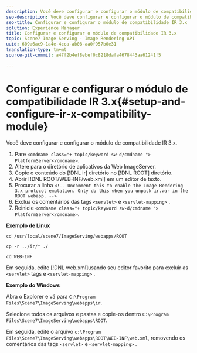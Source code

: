 ```yaml
---
description: Você deve configurar e configurar o módulo de compatibilidade IR 3.x.
seo-description: Você deve configurar e configurar o módulo de compatibilidade IR 3.x.
seo-title: Configurar e configurar o módulo de compatibilidade IR 3.x
solution: Experience Manager
title: Configurar e configurar o módulo de compatibilidade IR 3.x
topic: Scene7 Image Serving - Image Rendering API
uuid: 609a6ac9-1a4e-4cca-ab08-aa0f957b0e31
translation-type: tm+mt
source-git-commit: a47f2b4ef8ebef0c8218dafa4678443aa61241f5

---
```



# Configurar e configurar o módulo de compatibilidade IR 3.x{#setup-and-configure-ir-x-compatibility-module}

Você deve configurar e configurar o módulo de compatibilidade IR 3.x.

1. Pare `<cmdname class="+ topic/keyword sw-d/cmdname ">  PlatformServer</cmdname>`.
1. Altere para o diretório de aplicativos da Web ImageServer.
1. Copie o conteúdo do [!DNL ir] diretório no [!DNL ROOT] diretório.
1. Abrir [!DNL ROOT/WEB-INF/web.xml] em um editor de texto.
1. Procurar a linha `<!-- Uncomment this to enable the Image Rendering 3.x protocol emulation. Only do this when you unpack ir.war in the ROOT webapp. -->`
1. Exclua os comentários das tags `<servlet>` e `<servlet-mapping>` .
1. Reinicie `<cmdname class="+ topic/keyword sw-d/cmdname ">  PlatformServer</cmdname>`.

**Exemplo de Linux**

`cd /usr/local/scene7/ImageServing/webapps/ROOT`

`cp -r ../ir/* ./`

`cd WEB-INF`

Em seguida, edite [!DNL web.xml]usando seu editor favorito para excluir as `<servlet>` tags e `<servlet-mapping>` .

**Exemplo do Windows**

Abra o Explorer e vá para `C:\Program Files\Scene7\ImageServing\webapps\ir`.

Selecione todos os arquivos e pastas e copie-os dentro `C:\Program Files\Scene7\ImageServing\webapps\ROOT`.

Em seguida, edite o arquivo `c:\Program Files\Scene7\ImageServing\webapps\ROOT\WEB-INF\web.xml`, removendo os comentários das tags `<servlet>` e `<servlet-mapping>` .
